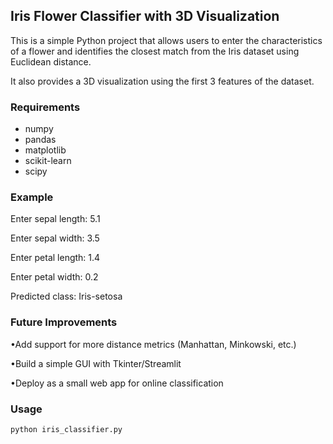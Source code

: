 ## Iris Flower Classifier with 3D Visualization 

This is a simple Python project that allows users to enter the characteristics of a flower and identifies the closest match from the Iris dataset using Euclidean distance.

It also provides a 3D visualization using the first 3 features of the dataset.

###  Requirements

- numpy
- pandas
- matplotlib
- scikit-learn
- scipy

### Example
Enter sepal length: 5.1

Enter sepal width: 3.5

Enter petal length: 1.4

Enter petal width: 0.2

Predicted class: Iris-setosa

### Future Improvements

•Add support for more distance metrics (Manhattan, Minkowski, etc.)

•Build a simple GUI with Tkinter/Streamlit

•Deploy as a small web app for online classification

###  Usage

```bash
python iris_classifier.py

```